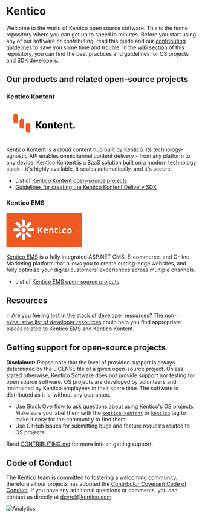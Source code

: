 # Kentico

Welcome to the world of Kentico open source software. This is the home repository where you can get up to speed in minutes. Before you start using any of our software or contributing, read this guide and our [contributing guidelines](https://github.com/Kentico/Home/blob/master/CONTRIBUTING.md) to save you some time and trouble. In the [wiki section](https://github.com/Kentico/Home/wiki) of this repository, you can find the best practices and guidelines for OS projects and SDK developers. 

## Our products and related open-source projects
### Kentico Kontent
![Kentico Kontent logo](/images/kk-logo-hor-color-pos-sz-rgb.png)

[Kentico Kontent](https://kontent.ai/) is a cloud content hub built by [Kentico](https://www.kentico.com/). Its technology-agnostic API enables omnichannel content delivery - from any platform to any device. Kentico Kontent is a SaaS solution built on a modern technology stack - it's highly available, it scales automatically, and it's secure.

* List of [Kentico Kontent open-source projects](https://github.com/topics/kentico-kontent).
* [Guidelines for creating the Kentico Kontent Delivery SDK](https://github.com/Kentico/Home/wiki/Guidelines-for-SDK-developers)


### Kentico EMS
![Kentico EMS logo](/images/kentico_rgb_small_200px.png)

[Kentico EMS](https://www.kentico.com/) is a fully integrated ASP.NET CMS, E-commerce, and Online Marketing platform that allows you to create cutting-edge websites, and fully optimize your digital customers’ experiences across multiple channels.

* List of [Kentico EMS open-source projects](https://github.com/topics/kentico-ems).

## Resources

💡 Are you feeling lost in the stack of developer resources? 
[The non-exhaustive list of developer resources](/RESOURCES) could help you find appropriate places related to Kentico EMS and Kentico Kontent.

## Getting support for open-source projects

**Disclaimer:** Please note that the level of provided support is always determined by the LICENSE file of a given open-source project. Unless stated otherwise, Kentico Software does not provide support nor testing for open source software. OS projects are developed by volunteers and maintained by Kentico employees in their spare time. The software is distributed as it is, without any guarantee.

- Use [Stack Overflow](https://stackoverflow.com/) to ask questions about using Kentico's OS projects. Make sure you label them with the [`kentico-kontent`](https://stackoverflow.com/questions/ask?tags=kentico-kontent) or [`kentico`](https://stackoverflow.com/questions/ask?tags=kentico) tag to make it easy for the community to find them.
- Use GitHub Issues for submitting bugs and feature requests related to OS projects.

Read [CONTRIBUTING.md](https://github.com/Kentico/Home/blob/master/CONTRIBUTING.md#where-to-get-support) for more info on getting support.

## Code of Conduct

The Kentico team is committed to fostering a welcoming community, therefore all our projects has adopted the [Contributor Covenant Code of Conduct](https://github.com/Kentico/Home/blob/master/CODE_OF_CONDUCT.md). If you have any additional questions or comments, you can contact us directly at devrel@kentico.com.

![Analytics](https://kentico-ga-beacon.azurewebsites.net/api/UA-69014260-4/Kentico/Home?pixel)
